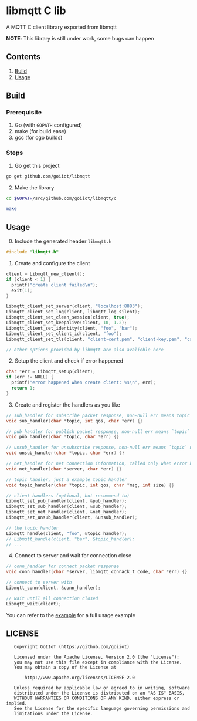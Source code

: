 # libmqtt C lib

A MQTT C client library exported from libmqtt

__NOTE__: This library is still under work, some bugs can happen

## Contents

1. [Build](#build)
1. [Usage](#usage)

## Build

### Prerequisite

1. Go (with `GOPATH` configured)
1. make (for build ease)
1. gcc (for cgo builds)

### Steps

1. Go get this project

```bash
go get github.com/goiiot/libmqtt
```

2. Make the library

```bash
cd $GOPATH/src/github.com/goiiot/libmqtt/c

make
```

## Usage

0. Include the generated header `libmqtt.h`

```c
#include "libmqtt.h"
```

1. Create and configure the client

```c
client = Libmqtt_new_client();
if (client < 1) {
  printf("create client failed\n");
  exit(1);
}

Libmqtt_client_set_server(client, "localhost:8883");
Libmqtt_client_set_log(client, libmqtt_log_silent);
Libmqtt_client_set_clean_session(client, true);
Libmqtt_client_set_keepalive(client, 10, 1.2);
Libmqtt_client_set_identity(client, "foo", "bar");
Libmqtt_client_set_client_id(client, "foo");
Libmqtt_client_set_tls(client, "client-cert.pem", "client-key.pem", "ca-cert.pem", "MacBook-Air.local", true);

// other options provided by libmqtt are also avalieble here
```

2. Setup the client and check if error happened

```c
char *err = Libmqtt_setup(client);
if (err != NULL) {
  printf("error happened when create client: %s\n", err);
  return 1;
}
```

3. Create and register the handlers as you like

```c
// sub_handler for subscribe packet response, non-null err means topic sub failed
void sub_handler(char *topic, int qos, char *err) {}

// pub_handler for publish packet response, non-null err means `topic` publish failed
void pub_handler(char *topic, char *err) {}

// unsub_handler for unsubscribe response, non-null err means `topic` unsubscribe failed
void unsub_handler(char *topic, char *err) {}

// net_handler for net connection information, called only when error happens
void net_handler(char *server, char *err) {}

// topic_handler, just a example topic handler
void topic_handler(char *topic, int qos, char *msg, int size) {}

// client handlers (optional, but recommend to)
Libmqtt_set_pub_handler(client, &pub_handler);
Libmqtt_set_sub_handler(client, &sub_handler);
Libmqtt_set_net_handler(client, &net_handler);
Libmqtt_set_unsub_handler(client, &unsub_handler);

// the topic handler
Libmqtt_handle(client, "foo", &topic_handler);
// Libmqtt_handle(client, "bar", &topic_handler);
// ...
```

4. Connect to server and wait for connection close

```c
// conn_handler for connect packet response
void conn_handler(char *server, libmqtt_connack_t code, char *err) {}

// connect to server with
Libmqtt_conn(client, &conn_handler);

// wait until all connection closed
Libmqtt_wait(client);
```

You can refer to the [example](./example/) for a full usage example

## LICENSE

```text
   Copyright GoIIoT (https://github.com/goiiot)

   Licensed under the Apache License, Version 2.0 (the "License");
   you may not use this file except in compliance with the License.
   You may obtain a copy of the License at

       http://www.apache.org/licenses/LICENSE-2.0

   Unless required by applicable law or agreed to in writing, software
   distributed under the License is distributed on an "AS IS" BASIS,
   WITHOUT WARRANTIES OR CONDITIONS OF ANY KIND, either express or implied.
   See the License for the specific language governing permissions and
   limitations under the License.
```